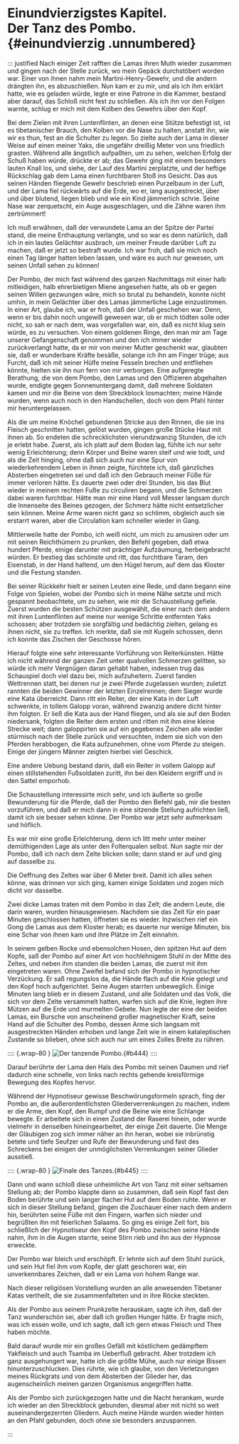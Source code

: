 # Einundvierzigstes Kapitel.<br />**Der Tanz des Pombo.** {#einundvierzig .unnumbered}

::: justified
Nach einiger Zeit rafften die Lamas ihren Muth wieder zusammen und gingen nach
der Stelle zurück, wo mein Gepäck durchstöbert worden war. Einer von ihnen nahm
mein Martini-Henry-Gewehr, und die andern drängten ihn, es abzuschießen. Nun kam
er zu mir, und als ich ihm erklärt hatte, wie es geladen würde, legte er eine
Patrone in die Kammer, bestand aber darauf, das Schloß nicht fest zu schließen.
Als ich ihn vor den Folgen warnte, schlug er mich mit dem Kolben des Gewehrs
über den Kopf.

Bei dem Zielen mit ihren Luntenflinten, an denen eine Stütze befestigt ist, ist
es tibetanischer Brauch, den Kolben vor die Nase zu halten, anstatt ihn, wie wir
es thun, fest an die Schulter zu legen. So zielte auch der Lama in dieser Weise
auf einen meiner Yaks, die ungefähr dreißig Meter von uns friedlich grasten.
Während alle ängstlich aufpaßten, um zu sehen, welchen Erfolg der Schuß haben
würde, drückte er ab; das Gewehr ging mit einem besonders lauten Knall los, und
siehe, der Lauf des Martini zerplatzte, und der heftige Rückschlag gab dem Lama
einen furchtbaren Stoß ins Gesicht. Das aus seinen Händen fliegende Gewehr
beschrieb einen Purzelbaum in der Luft, und der Lama fiel rückwärts auf die
Erde, wo er, lang ausgestreckt, über und über blutend, liegen blieb und wie ein
Kind jämmerlich schrie. Seine Nase war zerquetscht, ein Auge ausgeschlagen, und
die Zähne waren ihm zertrümmert!

Ich muß erwähnen, daß der verwundete Lama an der Spitze der Partei stand, die
meine Enthauptung verlangte, und so war es denn natürlich, daß ich in ein lautes
Gelächter ausbrach, um meiner Freude darüber Luft zu machen, daß er jetzt so
bestraft wurde. Ich war froh, daß sie mich noch einen Tag länger hatten leben
lassen, und wäre es auch nur gewesen, um seinen Unfall sehen zu können!

Der Pombo, der mich fast während des ganzen Nachmittags mit einer halb
mitleidigen, halb ehrerbietigen Miene angesehen hatte, als ob er gegen seinen
Willen gezwungen wäre, mich so brutal zu behandeln, konnte nicht umhin, in mein
Gelächter über des Lamas jämmerliche Lage einzustimmen. In einer Art, glaube
ich, war er froh, daß der Unfall geschehen war. Denn, wenn er bis dahin noch
ungewiß gewesen war, ob er mich tödten solle oder nicht, so sah er nach dem, was
vorgefallen war, ein, daß es nicht klug sein würde, es zu versuchen. Von einem
goldenen Ringe, den man mir am Tage unserer Gefangenschaft genommen und den ich
immer wieder zurückverlangt hatte, da er mir von meiner Mutter geschenkt war,
glaubten sie, daß er wunderbare Kräfte besäße, solange ich ihn am Finger trüge;
aus Furcht, daß ich mit seiner Hülfe meine Fesseln brechen und entfliehen
könnte, hielten sie ihn nun fern von mir verborgen. Eine aufgeregte Berathung,
die von dem Pombo, den Lamas und den Offizieren abgehalten wurde, endigte gegen
Sonnenuntergang damit, daß mehrere Soldaten kamen und mir die Beine von dem
Streckblock losmachten; meine Hände wurden, wenn auch noch in den Handschellen,
doch von dem Pfahl hinter mir heruntergelassen.

Als die um meine Knöchel gebundenen Stricke aus den Rinnen, die sie ins Fleisch
geschnitten hatten, gelöst wurden, gingen große Stücke Haut mit ihnen ab. So
endeten die schrecklichsten vierundzwanzig Stunden, die ich je erlebt habe.
Zuerst, als ich platt auf dem Boden lag, fühlte ich nur sehr wenig
Erleichterung; denn Körper und Beine waren steif und wie todt, und als die Zeit
hinging, ohne daß sich auch nur eine Spur von wiederkehrendem Leben in ihnen
zeigte, fürchtete ich, daß gänzliches Absterben eingetreten sei und daß ich den
Gebrauch meiner Füße für immer verloren hätte. Es dauerte zwei oder drei
Stunden, bis das Blut wieder in meinem rechten Fuße zu circuliren begann, und
die Schmerzen dabei waren furchtbar. Hätte man mir eine Hand voll Messer langsam
durch die Innenseite des Beines gezogen, der Schmerz hätte nicht entsetzlicher
sein können. Meine Arme waren nicht ganz so schlimm, obgleich auch sie erstarrt
waren, aber die Circulation kam schneller wieder in Gang.

Mittlerweile hatte der Pombo, ich weiß nicht, um mich zu amusiren oder um mit
seinen Reichthümern zu prunken, den Befehl gegeben, daß etwa hundert Pferde,
einige darunter mit prächtiger Aufzäumung, herbeigebracht würden. Er bestieg das
schönste und ritt, das furchtbare Taram, den Eisenstab, in der Hand haltend, um
den Hügel herum, auf dem das Kloster und die Festung standen.

Bei seiner Rückkehr hielt er seinen Leuten eine Rede, und dann begann eine Folge
von Spielen, wobei der Pombo sich in meine Nähe setzte und mich gespannt
beobachtete, um zu sehen, wie mir die Schaustellung gefiele. Zuerst wurden die
besten Schützen ausgewählt, die einer nach dem andern mit ihren Luntenflinten
auf meine nur wenige Schritte entfernten Yaks schossen; aber trotzdem sie
sorgfältig und bedächtig zielten, gelang es ihnen nicht, sie zu treffen. Ich
merkte, daß sie mit Kugeln schossen, denn ich konnte das Zischen der Geschosse
hören.

Hierauf folgte eine sehr interessante Vorführung von Reiterkünsten. Hätte ich
nicht während der ganzen Zeit unter qualvollen Schmerzen gelitten, so würde ich
mehr Vergnügen daran gehabt haben, indessen trug das Schauspiel doch viel dazu
bei, mich aufzuheitern. Zuerst fanden Wettrennen statt, bei denen nur je zwei
Pferde zugelassen wurden; zuletzt rannten die beiden Gewinner der letzten
Einzelrennen; dem Sieger wurde eine Kata überreicht. Dann ritt ein Reiter, der
eine Kata in der Luft schwenkte, in tollem Galopp voran, während zwanzig andere
dicht hinter ihm folgten. Er ließ die Kata aus der Hand fliegen, und als sie auf
den Boden niedersank, folgten die Reiter dem ersten und ritten mit ihm eine
kleine Strecke weit; dann galoppirten sie auf ein gegebenes Zeichen alle wieder
stürmisch nach der Stelle zurück und versuchten, indem sie sich von den Pferden
herabbogen, die Kata aufzunehmen, ohne vom Pferde zu steigen. Einige der jüngern
Männer zeigten hierbei viel Geschick.

Eine andere Uebung bestand darin, daß ein Reiter in vollem Galopp auf einen
stillstehenden Fußsoldaten zuritt, ihn bei den Kleidern ergriff und in den
Sattel emporhob.

Die Schaustellung interessirte mich sehr, und ich äußerte so große Bewunderung
für die Pferde, daß der Pombo den Befehl gab, mir die besten vorzuführen, und
daß er mich dann in eine sitzende Stellung aufrichten ließ, damit ich sie besser
sehen könne. Der Pombo war jetzt sehr aufmerksam und höflich.

Es war mir eine große Erleichterung, denn ich litt mehr unter meiner
demüthigenden Lage als unter den Folterqualen selbst. Nun sagte mir der Pombo,
daß ich nach dem Zelte blicken solle; dann stand er auf und ging auf dasselbe
zu.

Die Oeffnung des Zeltes war über 6 Meter breit. Damit ich alles sehen könne, was
drinnen vor sich ging, kamen einige Soldaten und zogen mich dicht vor dasselbe.

Zwei dicke Lamas traten mit dem Pombo in das Zelt; die andern Leute, die darin
waren, wurden hinausgewiesen. Nachdem sie das Zelt für ein paar Minuten
geschlossen hatten, öffneten sie es wieder. Inzwischen rief ein Gong die Lamas
aus dem Kloster herab; es dauerte nur wenige Minuten, bis eine Schar von ihnen
kam und ihre Plätze im Zelt einnahm.

In seinem gelben Rocke und ebensolchen Hosen, den spitzen Hut auf dem Kopfe, saß
der Pombo auf einer Art von hochlehnigem Stuhl in der Mitte des Zeltes, und
neben ihm standen die beiden  Lamas, die zuerst mit ihm eingetreten waren. Ohne
Zweifel befand sich der Pombo in hypnotischer Verzückung. Er saß regungslos da,
die Hände flach auf die Knie gelegt und den Kopf hoch aufgerichtet. Seine Augen
starrten unbeweglich. Einige Minuten lang blieb er in diesem Zustand, und alle
Soldaten und das Volk, die sich vor dem Zelte versammelt hatten, warfen sich auf
die Knie, legten ihre Mützen auf die Erde und murmelten Gebete. Nun legte der
eine der beiden Lamas, ein Bursche von anscheinend großer magnetischer Kraft,
seine Hand auf die Schulter des Pombo, dessen Arme sich langsam mit
ausgestreckten Händen erhoben und lange Zeit wie in einem kataleptischen
Zustande so blieben, ohne sich auch nur um eines Zolles Breite zu rühren.

:::: {.wrap-80     }
![Der tanzende Pombo.](Auf_verbotenen_Wegen_in_Tibet_444.jpg "Der tanzende Pombo." ){#b444}
::::

Darauf berührte der Lama den Hals des Pombo mit seinen Daumen und rief dadurch
eine schnelle, von links nach rechts gehende kreisförmige Bewegung des Kopfes
hervor.

Während der Hypnotiseur gewisse Beschwörungsformeln sprach, fing der Pombo an,
die außerordentlichsten Gliederverrenkungen zu machen, indem er die Arme, den
Kopf, den Rumpf und die Beine wie eine Schlange bewegte. Er arbeitete sich in
einen Zustand der Raserei hinein, oder wurde vielmehr in denselben
hineingearbeitet, der einige Zeit dauerte. Die Menge der Gläubigen zog sich
immer näher an ihn heran, wobei sie inbrünstig betete und tiefe Seufzer und Rufe
der Bewunderung und fast des Schreckens bei einigen der unmöglichsten
Verrenkungen seiner Glieder ausstieß.

:::: {.wrap-80     }
![Finale des Tanzes.](Auf_verbotenen_Wegen_in_Tibet_445.jpg "Finale des Tanzes." ){#b445}
::::

Dann und wann schloß diese unheimliche Art von Tanz mit einer seltsamen Stellung
ab; der Pombo klappte dann so zusammen, daß sein Kopf fast den Boden berührte
und sein langer flacher Hut auf dem Boden ruhte. Wenn er sich in dieser Stellung
befand, gingen die Zuschauer einer nach dem andern hin, berührten seine Füße mit
den Fingern, warfen sich nieder und begrüßten ihn mit feierlichen Salaams. So
ging es einige Zeit fort, bis schließlich der Hypnotiseur den Kopf des Pombo
zwischen seine Hände nahm, ihm in die Augen starrte, seine Stirn rieb und ihn
aus der Hypnose erweckte.

Der Pombo war bleich und erschöpft. Er lehnte sich auf dem Stuhl zurück, und
sein Hut fiel ihm vom Kopfe, der glatt geschoren war, ein unverkennbares
Zeichen, daß er ein Lama von hohem Range war.

Nach dieser religiösen Vorstellung wurden an alle anwesenden Tibetaner Katas
vertheilt, die sie zusammenfalteten und in ihre Röcke steckten.

Als der Pombo aus seinem Prunkzelte herauskam, sagte ich ihm, daß der Tanz
wunderschön sei, aber daß ich großen Hunger hätte. Er fragte mich, was ich essen
wolle, und ich sagte, daß ich gern etwas Fleisch und Thee haben möchte.

Bald darauf wurde mir ein großes Gefäß mit köstlichem gedämpftem Yakfleisch und
auch Tsamba im Ueberfluß gebracht. Aber trotzdem ich ganz ausgehungert war,
hatte ich die größte Mühe, auch nur einige Bissen hinunterzuschlucken. Dies
rührte, wie ich glaube, von den Verletzungen meines Rückgrats und von dem
Absterben der Glieder her, das augenscheinlich meinen ganzen Organismus
angegriffen hatte.

Als der Pombo sich zurückgezogen hatte und die Nacht herankam, wurde ich wieder
an den Streckblock gebunden, diesmal aber mit nicht so weit auseinandergezerrten
Gliedern. Auch meine Hände wurden wieder hinten an den Pfahl gebunden, doch ohne
sie besonders anzuspannen.

:::

